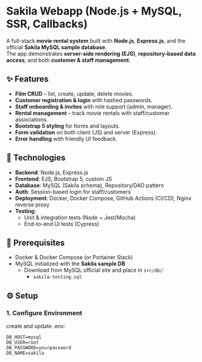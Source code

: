 # Sakila Webapp (Node.js + MySQL, SSR, Callbacks)

A full-stack **movie rental system** built with **Node.js**, **Express.js**, and the official **Sakila MySQL sample database**.  
The app demonstrates **server-side rendering (EJS)**, **repository-based data access**, and both **customer & staff management**.

## ✨ Features
- **Film CRUD** – list, create, update, delete movies.
- **Customer registration & login** with hashed passwords.
- **Staff onboarding & invites** with role support (admin, manager).
- **Rental management** – track movie rentals with staff/customer associations.
- **Bootstrap 5 styling** for forms and layouts.
- **Form validation** on both client (JS) and server (Express).
- **Error handling** with friendly UI feedback.

## 🔧 Technologies
- **Backend**: Node.js, Express.js
- **Frontend**: EJS, Bootstrap 5, custom JS
- **Database**: MySQL (Sakila schema), Repository/DAO pattern
- **Auth**: Session-based login for staff/customers
- **Deployment**: Docker, Docker Compose, GitHub Actions (CI/CD), Nginx reverse proxy
- **Testing**:
  - Unit & integration tests (Node + Jest/Mocha)
  - End-to-end UI tests (Cypress)

## 🚀 Prerequisites
- Docker & Docker Compose (or Portainer Stack)
- MySQL initialized with the **Sakila sample DB**
  - Download from MySQL official site and place in `src/db/`:
    - `sakila-testing.sql`

## ⚙️ Setup

### 1. Configure Environment
create and update .env:
```env
DB_HOST=mysql
DB_USER=root
DB_PASSWORD=yourpassword
DB_NAME=sakila
